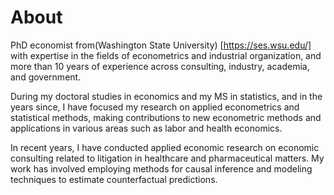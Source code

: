 # About
PhD economist from(Washington State University) [https://ses.wsu.edu/] with expertise in the fields of econometrics and industrial organization, and more than 10 years of experience across consulting, industry, academia, and government. 

During my doctoral studies in economics and my MS in statistics, and in the years since, I have focused my research on applied econometrics and statistical methods, making contributions to new econometric methods and applications in various areas such as labor and health economics.

In recent years, I have conducted applied economic research on economic consulting related to litigation in healthcare and pharmaceutical matters. My work has involved employing methods for causal inference and modeling techniques to estimate counterfactual predictions.  
